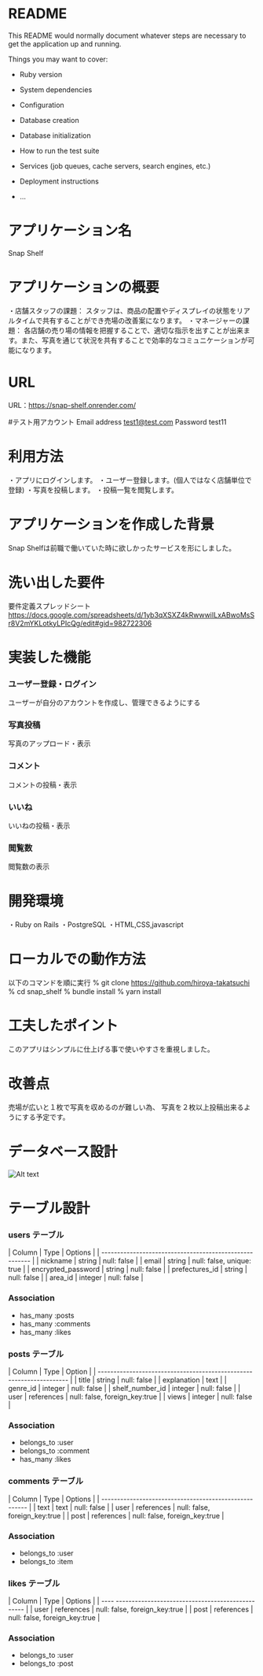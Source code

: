 # README

This README would normally document whatever steps are necessary to get the
application up and running.

Things you may want to cover:

* Ruby version

* System dependencies

* Configuration

* Database creation

* Database initialization

* How to run the test suite

* Services (job queues, cache servers, search engines, etc.)

* Deployment instructions

* ...

# アプリケーション名
  Snap Shelf

  # アプリケーションの概要
  ・店舗スタッフの課題：
  スタッフは、商品の配置やディスプレイの状態をリアルタイムで共有することができ売場の改善案になります。
  ・マネージャーの課題：
  各店舗の売り場の情報を把握することで、適切な指示を出すことが出来ます。また、写真を通じて状況を共有することで効率的なコミュニケーションが可能になります。

  # URL
  URL：https://snap-shelf.onrender.com/

  #テスト用アカウント
  Email address test1@test.com
  Password test11

  # 利用方法
  ・アプリにログインします。
  ・ユーザー登録します。(個人ではなく店舗単位で登録)
  ・写真を投稿します。
  ・投稿一覧を閲覧します。

  # アプリケーションを作成した背景
  Snap Shelfは前職で働いていた時に欲しかったサービスを形にしました。

  # 洗い出した要件
  要件定義スプレッドシート
  https://docs.google.com/spreadsheets/d/1yb3qXSXZ4kRwwwiILxABwoMsSr8V2mYKLotkyLPIcQg/edit#gid=982722306

  # 実装した機能
  ### ユーザー登録・ログイン
  ユーザーが自分のアカウントを作成し、管理できるようにする

  ### 写真投稿 
  写真のアップロード・表示

  ### コメント
  コメントの投稿・表示

  ### いいね
  いいねの投稿・表示

  ### 閲覧数
  閲覧数の表示  

  # 開発環境
  ・Ruby on Rails
  ・PostgreSQL
  ・HTML,CSS,javascript

  # ローカルでの動作方法
  以下のコマンドを順に実行
  % git clone https://github.com/hiroya-takatsuchi
  % cd snap_shelf
  % bundle install
  % yarn install

  # 工夫したポイント
  このアプリはシンプルに仕上げる事で使いやすさを重視しました。

  # 改善点
  売場が広いと１枚で写真を収めるのが難しい為、
  写真を２枚以上投稿出来るようにする予定です。

  # データベース設計
  ![Alt text](image1.png)

# テーブル設計

  ### users テーブル
  | Column             | Type   | Options                   |
  | ------------------------------------------------------- |
  | nickname           | string | null: false               |
  | email              | string | null: false, unique: true |
  | encrypted_password | string | null: false               |
  | prefectures_id      | string | null: false              |
  | area_id            | integer | null: false              |
 
  ### Association
  - has_many :posts
  - has_many :comments
  - has_many :likes

  ### posts テーブル
  | Column             | Type            | Option                        |
  | -------------------------------------------------------------------- |
  | title              | string          | null: false                   |
  | explanation        | text            | 
  | genre_id           | integer         | null: false                   |
  | shelf_number_id    | integer         | null: false                   |
  | user               | references      | null: false, foreign_key:true |
  | views              | integer         | null: false                   |

  ### Association
  - belongs_to :user
  - belongs_to :comment
  - has_many :likes

  ### comments テーブル
  | Column  | Type         | Options                       |
  | ------------------------------------------------------ |
  | text    | text         | null: false                   |
  | user    | references   | null: false, foreign_key:true |
  | post    | references   | null: false, foreign_key:true |

  ### Association
  - belongs_to :user
  - belongs_to :item

  ### likes テーブル
  | Column  | Type         | Options                       |
  | ---- ------------------------------------------------- |
  | user    | references   | null: false, foreign_key:true |
  | post    | references   | null: false, foreign_key:true |
  ### Association
  - belongs_to :user
  - belongs_to :post